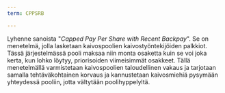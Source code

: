 ```yaml
---
term: CPPSRB

---
```

Lyhenne sanoista "*Capped Pay Per Share with Recent Backpay*". Se on menetelmä, jolla lasketaan kaivospoolien kaivostyöntekijöiden palkkiot. Tässä järjestelmässä pooli maksaa niin monta osaketta kuin se voi joka kerta, kun lohko löytyy, priorisoiden viimeisimmät osakkeet. Tällä menetelmällä varmistetaan kaivospoolien taloudellinen vakaus ja tarjotaan samalla tehtäväkohtainen korvaus ja kannustetaan kaivosmiehiä pysymään yhteydessä pooliin, jotta vältytään poolihyppelyltä.